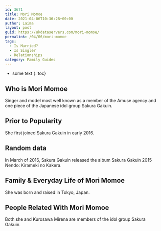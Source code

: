 ```yaml
---
id: 3671
title: Mori Momoe
date: 2021-04-06T10:36:28+00:00
author: Laima
layout: post
guid: https://ukdataservers.com/mori-momoe/
permalink: /04/06/mori-momoe
tags:
  - Is Married?
  - Is Single?
  - Relationships
category: Family Guides
---
```


* some text
{: toc}


## Who is Mori Momoe
                  
                  
                  
Singer and model most well known as a member of the Amuse agency and one piece of the Japanese idol group Sakura Gakuin.
                  
              
            
              
            
                
                
                
## Prior to Popularity
                  
                  
                  
She first joined Sakura Gakuin in early 2016.
                  
              
            
              
            
                
                
                
## Random data
                  
                  
                  
In March of 2016, Sakura Gakuin released the album Sakura Gakuin 2015 Nendo: Kirameki no Kakera.
                  
              
            
              
            
                
                
                
## Family & Everyday Life of Mori Momoe
                  
                  
                  
She was born and raised in Tokyo, Japan.
                  
              
            
              
            
                
                
                
## People Related With Mori Momoe
                  
                  
                  
Both she and Kurosawa Mirena are members of the idol group Sakura Gakuin.
                  
              
            
              
            
                
              
            
              
              
            
            
              
            
          
          
          